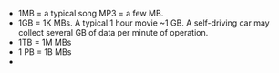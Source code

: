 * 1MB = a typical song MP3 = a few MB.
* 1GB = 1K MBs. A typical 1 hour movie ~1 GB. A self-driving car may collect several GB of data per minute of operation. 
* 1TB = 1M MBs
* 1 PB = 1B MBs
* 